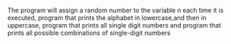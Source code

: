 The program will assign a random number to the variable n each time it is executed, program that prints the alphabet in lowercase,and then in uppercase, program that prints all single digit numbers and program that prints all possible combinations of single-digit numbers
